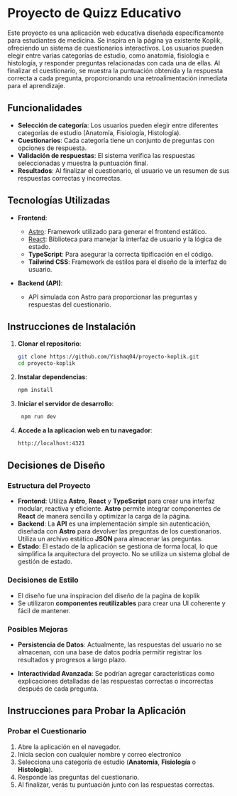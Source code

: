 # Proyecto de Quizz Educativo

Este proyecto es una aplicación web educativa diseñada específicamente para estudiantes de medicina. Se inspira en la página ya existente Koplik, ofreciendo un sistema de cuestionarios interactivos. Los usuarios pueden elegir entre varias categorías de estudio, como anatomía, fisiología e histología, y responder preguntas relacionadas con cada una de ellas. Al finalizar el cuestionario, se muestra la puntuación obtenida y la respuesta correcta a cada pregunta, proporcionando una retroalimentación inmediata para el aprendizaje.

## Funcionalidades

- **Selección de categoría**: Los usuarios pueden elegir entre diferentes categorías de estudio (Anatomía, Fisiología, Histología).
- **Cuestionarios**: Cada categoría tiene un conjunto de preguntas con opciones de respuesta.
- **Validación de respuestas**: El sistema verifica las respuestas seleccionadas y muestra la puntuación final.
- **Resultados**: Al finalizar el cuestionario, el usuario ve un resumen de sus respuestas correctas y incorrectas.

## Tecnologías Utilizadas

- **Frontend**: 
  - [Astro](https://astro.build/): Framework utilizado para generar el frontend estático.
  - [React](https://reactjs.org/): Biblioteca para manejar la interfaz de usuario y la lógica de estado.
  - **TypeScript**: Para asegurar la correcta tipificación en el código.
  - **Tailwind CSS**: Framework de estilos para el diseño de la interfaz de usuario.

- **Backend (API)**: 
  - API simulada con Astro para proporcionar las preguntas y respuestas del cuestionario.

## Instrucciones de Instalación

1. **Clonar el repositorio**:
   ```bash
   git clone https://github.com/Yishaq04/proyecto-koplik.git
   cd proyecto-koplik

2. **Instalar dependencias**:
    ```bash
    npm install

3. **Iniciar el servidor de desarrollo**:
   ```bash
    npm run dev
4. **Accede a la aplicacion web en tu navegador**:
    ```bash
    http://localhost:4321

## Decisiones de Diseño

### Estructura del Proyecto

- **Frontend**: Utiliza **Astro**, **React** y **TypeScript** para crear una interfaz modular, reactiva y eficiente. **Astro** permite integrar componentes de **React** de manera sencilla y optimizar la carga de la página.
- **Backend**: La **API** es una implementación simple sin autenticación, diseñada con **Astro** para devolver las preguntas de los cuestionarios. Utiliza un archivo estático **JSON** para almacenar las preguntas.
- **Estado**: El estado de la aplicación se gestiona de forma local, lo que simplifica la arquitectura del proyecto. No se utiliza un sistema global de gestión de estado.

### Decisiones de Estilo

- El diseño fue una inspiracion del diseño de la pagina de koplik
- Se utilizaron **componentes reutilizables** para crear una UI coherente y fácil de mantener.

### Posibles Mejoras

- **Persistencia de Datos**: Actualmente, las respuestas del usuario no se almacenan, con una base de datos podría permitir registrar los resultados y progresos a largo plazo.

- **Interactividad Avanzada**: Se podrían agregar características como explicaciones detalladas de las respuestas correctas o incorrectas después de cada pregunta.

## Instrucciones para Probar la Aplicación

### Probar el Cuestionario

1. Abre la aplicación en el navegador.
2. Inicia secion con cualquier nombre y correo electronico
3. Selecciona una categoría de estudio (**Anatomía**, **Fisiología** o **Histología**).
4. Responde las preguntas del cuestionario.
5. Al finalizar, verás tu puntuación junto con las respuestas correctas.





